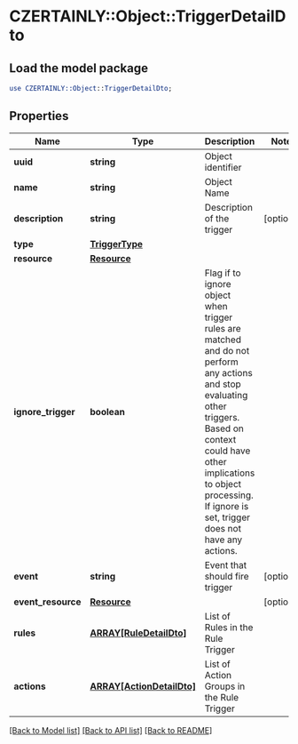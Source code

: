 # CZERTAINLY::Object::TriggerDetailDto

## Load the model package
```perl
use CZERTAINLY::Object::TriggerDetailDto;
```

## Properties
Name | Type | Description | Notes
------------ | ------------- | ------------- | -------------
**uuid** | **string** | Object identifier | 
**name** | **string** | Object Name | 
**description** | **string** | Description of the trigger | [optional] 
**type** | [**TriggerType**](TriggerType.md) |  | 
**resource** | [**Resource**](Resource.md) |  | 
**ignore_trigger** | **boolean** | Flag if to ignore object when trigger rules are matched and do not perform any actions and stop evaluating other triggers. Based on context could have other implications to object processing. If ignore is set, trigger does not have any actions. | 
**event** | **string** | Event that should fire trigger | [optional] 
**event_resource** | [**Resource**](Resource.md) |  | [optional] 
**rules** | [**ARRAY[RuleDetailDto]**](RuleDetailDto.md) | List of Rules in the Rule Trigger | 
**actions** | [**ARRAY[ActionDetailDto]**](ActionDetailDto.md) | List of Action Groups in the Rule Trigger | 

[[Back to Model list]](../README.md#documentation-for-models) [[Back to API list]](../README.md#documentation-for-api-endpoints) [[Back to README]](../README.md)


